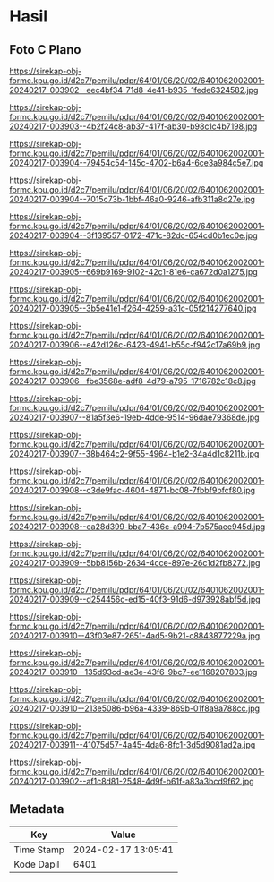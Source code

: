 # Hasil

## Foto C Plano

https://sirekap-obj-formc.kpu.go.id/d2c7/pemilu/pdpr/64/01/06/20/02/6401062002001-20240217-003902--eec4bf34-71d8-4e41-b935-1fede6324582.jpg

https://sirekap-obj-formc.kpu.go.id/d2c7/pemilu/pdpr/64/01/06/20/02/6401062002001-20240217-003903--4b2f24c8-ab37-417f-ab30-b98c1c4b7198.jpg

https://sirekap-obj-formc.kpu.go.id/d2c7/pemilu/pdpr/64/01/06/20/02/6401062002001-20240217-003904--79454c54-145c-4702-b6a4-6ce3a984c5e7.jpg

https://sirekap-obj-formc.kpu.go.id/d2c7/pemilu/pdpr/64/01/06/20/02/6401062002001-20240217-003904--7015c73b-1bbf-46a0-9246-afb311a8d27e.jpg

https://sirekap-obj-formc.kpu.go.id/d2c7/pemilu/pdpr/64/01/06/20/02/6401062002001-20240217-003904--3f139557-0172-471c-82dc-654cd0b1ec0e.jpg

https://sirekap-obj-formc.kpu.go.id/d2c7/pemilu/pdpr/64/01/06/20/02/6401062002001-20240217-003905--669b9169-9102-42c1-81e6-ca672d0a1275.jpg

https://sirekap-obj-formc.kpu.go.id/d2c7/pemilu/pdpr/64/01/06/20/02/6401062002001-20240217-003905--3b5e41e1-f264-4259-a31c-05f214277640.jpg

https://sirekap-obj-formc.kpu.go.id/d2c7/pemilu/pdpr/64/01/06/20/02/6401062002001-20240217-003906--e42d126c-6423-4941-b55c-f942c17a69b9.jpg

https://sirekap-obj-formc.kpu.go.id/d2c7/pemilu/pdpr/64/01/06/20/02/6401062002001-20240217-003906--fbe3568e-adf8-4d79-a795-1716782c18c8.jpg

https://sirekap-obj-formc.kpu.go.id/d2c7/pemilu/pdpr/64/01/06/20/02/6401062002001-20240217-003907--81a5f3e6-19eb-4dde-9514-96dae79368de.jpg

https://sirekap-obj-formc.kpu.go.id/d2c7/pemilu/pdpr/64/01/06/20/02/6401062002001-20240217-003907--38b464c2-9f55-4964-b1e2-34a4d1c8211b.jpg

https://sirekap-obj-formc.kpu.go.id/d2c7/pemilu/pdpr/64/01/06/20/02/6401062002001-20240217-003908--c3de9fac-4604-4871-bc08-7fbbf9bfcf80.jpg

https://sirekap-obj-formc.kpu.go.id/d2c7/pemilu/pdpr/64/01/06/20/02/6401062002001-20240217-003908--ea28d399-bba7-436c-a994-7b575aee945d.jpg

https://sirekap-obj-formc.kpu.go.id/d2c7/pemilu/pdpr/64/01/06/20/02/6401062002001-20240217-003909--5bb8156b-2634-4cce-897e-26c1d2fb8272.jpg

https://sirekap-obj-formc.kpu.go.id/d2c7/pemilu/pdpr/64/01/06/20/02/6401062002001-20240217-003909--d254456c-ed15-40f3-91d6-d973928abf5d.jpg

https://sirekap-obj-formc.kpu.go.id/d2c7/pemilu/pdpr/64/01/06/20/02/6401062002001-20240217-003910--43f03e87-2651-4ad5-9b21-c8843877229a.jpg

https://sirekap-obj-formc.kpu.go.id/d2c7/pemilu/pdpr/64/01/06/20/02/6401062002001-20240217-003910--135d93cd-ae3e-43f6-9bc7-ee1168207803.jpg

https://sirekap-obj-formc.kpu.go.id/d2c7/pemilu/pdpr/64/01/06/20/02/6401062002001-20240217-003910--213e5086-b96a-4339-869b-01f8a9a788cc.jpg

https://sirekap-obj-formc.kpu.go.id/d2c7/pemilu/pdpr/64/01/06/20/02/6401062002001-20240217-003911--41075d57-4a45-4da6-8fc1-3d5d9081ad2a.jpg

https://sirekap-obj-formc.kpu.go.id/d2c7/pemilu/pdpr/64/01/06/20/02/6401062002001-20240217-003902--af1c8d81-2548-4d9f-b61f-a83a3bcd9f62.jpg


## Metadata

| Key        | Value               |
| ---------- | ------------------- |
| Time Stamp | 2024-02-17 13:05:41 |
| Kode Dapil | 6401                |



